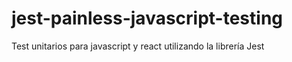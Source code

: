 # jest-painless-javascript-testing
Test unitarios  para javascript y react utilizando la librería Jest

